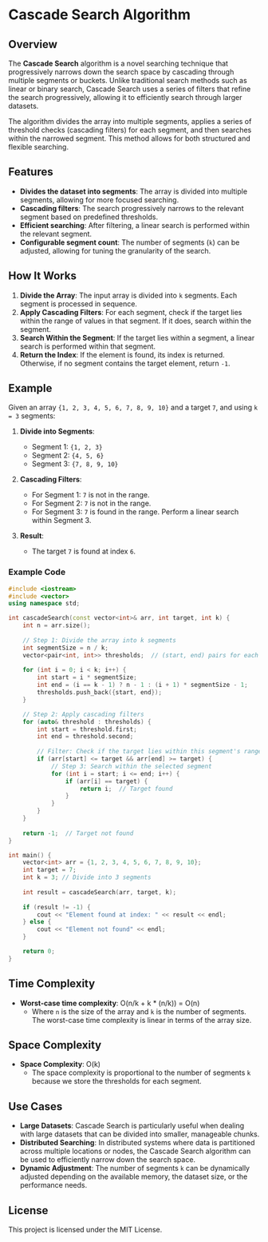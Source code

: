 
# Cascade Search Algorithm

## Overview

The **Cascade Search** algorithm is a novel searching technique that progressively narrows down the search space by cascading through multiple segments or buckets. Unlike traditional search methods such as linear or binary search, Cascade Search uses a series of filters that refine the search progressively, allowing it to efficiently search through larger datasets.

The algorithm divides the array into multiple segments, applies a series of threshold checks (cascading filters) for each segment, and then searches within the narrowed segment. This method allows for both structured and flexible searching.

## Features

- **Divides the dataset into segments**: The array is divided into multiple segments, allowing for more focused searching.
- **Cascading filters**: The search progressively narrows to the relevant segment based on predefined thresholds.
- **Efficient searching**: After filtering, a linear search is performed within the relevant segment.
- **Configurable segment count**: The number of segments (`k`) can be adjusted, allowing for tuning the granularity of the search.

## How It Works

1. **Divide the Array**: The input array is divided into `k` segments. Each segment is processed in sequence.
2. **Apply Cascading Filters**: For each segment, check if the target lies within the range of values in that segment. If it does, search within the segment.
3. **Search Within the Segment**: If the target lies within a segment, a linear search is performed within that segment.
4. **Return the Index**: If the element is found, its index is returned. Otherwise, if no segment contains the target element, return `-1`.

## Example

Given an array `{1, 2, 3, 4, 5, 6, 7, 8, 9, 10}` and a target `7`, and using `k = 3` segments:

1. **Divide into Segments**:
   - Segment 1: `{1, 2, 3}`
   - Segment 2: `{4, 5, 6}`
   - Segment 3: `{7, 8, 9, 10}`

2. **Cascading Filters**:
   - For Segment 1: `7` is not in the range.
   - For Segment 2: `7` is not in the range.
   - For Segment 3: `7` is found in the range. Perform a linear search within Segment 3.

3. **Result**:
   - The target `7` is found at index `6`.

### Example Code

```cpp
#include <iostream>
#include <vector>
using namespace std;

int cascadeSearch(const vector<int>& arr, int target, int k) {
    int n = arr.size();
    
    // Step 1: Divide the array into k segments
    int segmentSize = n / k;
    vector<pair<int, int>> thresholds;  // (start, end) pairs for each segment
    
    for (int i = 0; i < k; i++) {
        int start = i * segmentSize;
        int end = (i == k - 1) ? n - 1 : (i + 1) * segmentSize - 1;
        thresholds.push_back({start, end});
    }

    // Step 2: Apply cascading filters
    for (auto& threshold : thresholds) {
        int start = threshold.first;
        int end = threshold.second;
        
        // Filter: Check if the target lies within this segment's range
        if (arr[start] <= target && arr[end] >= target) {
            // Step 3: Search within the selected segment
            for (int i = start; i <= end; i++) {
                if (arr[i] == target) {
                    return i;  // Target found
                }
            }
        }
    }
    
    return -1;  // Target not found
}

int main() {
    vector<int> arr = {1, 2, 3, 4, 5, 6, 7, 8, 9, 10};
    int target = 7;
    int k = 3; // Divide into 3 segments
    
    int result = cascadeSearch(arr, target, k);
    
    if (result != -1) {
        cout << "Element found at index: " << result << endl;
    } else {
        cout << "Element not found" << endl;
    }

    return 0;
}
```

## Time Complexity

- **Worst-case time complexity**: O(n/k + k * (n/k)) = O(n)
  - Where `n` is the size of the array and `k` is the number of segments. The worst-case time complexity is linear in terms of the array size.

## Space Complexity

- **Space Complexity**: O(k)
  - The space complexity is proportional to the number of segments `k` because we store the thresholds for each segment.

## Use Cases

- **Large Datasets**: Cascade Search is particularly useful when dealing with large datasets that can be divided into smaller, manageable chunks.
- **Distributed Searching**: In distributed systems where data is partitioned across multiple locations or nodes, the Cascade Search algorithm can be used to efficiently narrow down the search space.
- **Dynamic Adjustment**: The number of segments `k` can be dynamically adjusted depending on the available memory, the dataset size, or the performance needs.

## License

This project is licensed under the MIT License.
